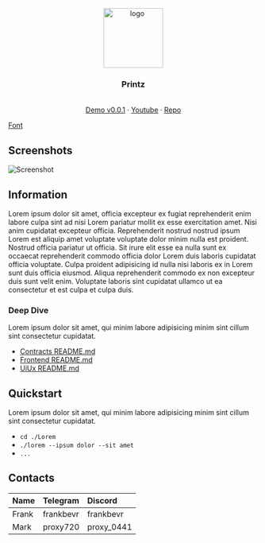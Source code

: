 <div align="center">
<img src="https://i.ibb.co/C2rSXDn/image.png" alt="logo" width="120" height="120" />
</div>

<h3 align="center">Printz</h3>
  <p align="center">
  <br />
    <a href="#">Demo v0.0.1</a>
    ·
    <a href="">Youtube</a>
    ·
    <a href="">Repo</a>
  </p>
</div>

[Font](https://i.ibb.co/nMVfTtG/image.png)

## Screenshots

![Screenshot](https://scr.wfcdn.de/5230/Windows-95-1282645049-0-0.jpg)

## Information

Lorem ipsum dolor sit amet, officia excepteur ex fugiat reprehenderit enim labore culpa sint ad nisi Lorem pariatur mollit ex esse exercitation amet. Nisi anim cupidatat excepteur officia. Reprehenderit nostrud nostrud ipsum Lorem est aliquip amet voluptate voluptate dolor minim nulla est proident. Nostrud officia pariatur ut officia. Sit irure elit esse ea nulla sunt ex occaecat reprehenderit commodo officia dolor Lorem duis laboris cupidatat officia voluptate. Culpa proident adipisicing id nulla nisi laboris ex in Lorem sunt duis officia eiusmod. Aliqua reprehenderit commodo ex non excepteur duis sunt velit enim. Voluptate laboris sint cupidatat ullamco ut ea consectetur et est culpa et culpa duis.

### Deep Dive

Lorem ipsum dolor sit amet, qui minim labore adipisicing minim sint cillum sint consectetur cupidatat.

- [Contracts README.md]()
- [Frontend README.md]()
- [UiUx README.md]()

## Quickstart

Lorem ipsum dolor sit amet, qui minim labore adipisicing minim sint cillum sint consectetur cupidatat.

- `cd ./Lorem `
- `./lorem --ipsum dolor --sit amet`
- `...`

## Contacts

| Name  | Telegram  | Discord    |
| :---- | :-------- | :--------- |
| Frank | frankbevr | frankbevr  |
| Mark  | proxy720  | proxy_0441 |
